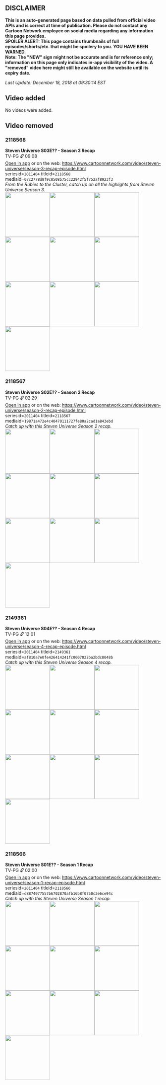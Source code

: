 ## DISCLAIMER
**This is an auto-generated page based on data pulled from official video APIs and is correct at time of publication. Please do not contact any Cartoon Network employee on social media regarding any information this page provides.**  
**SPOILER ALERT: This page contains thumbnails of full episodes/shorts/etc. that might be spoilery to you. YOU HAVE BEEN WARNED.**  
**Note: The "NEW" sign might not be accurate and is for reference only; information on this page only indicates in-app visibility of the video. A "removed" video here might still be available on the website until its expiry date.**  

_Last Update: December 18, 2018 at 09:30:14 EST_
## Video added
No videos were added.
## Video removed
### 2118568
**Steven Universe S03E?? - Season 3 Recap**  
TV-PG 🔓 09:08  
[Open in app](https://tinyurl.com/ycqfztfe) or on the web: https://www.cartoonnetwork.com/video/steven-universe/season-3-recap-episode.html  
seriesid=`2011404` titleid=`2118568` mediaid=`07c2778d8f9c8508b75cc22942f5f752af8923f3`  
_From the Rubies to the Cluster, catch up on all the highlights from Steven Universe Season 3._  
<a href="https://s3.amazonaws.com/cn-orchestrator/2118568_001_1280x720.jpg"><img src="https://s3.amazonaws.com/cn-orchestrator/2118568_001_640x360.jpg" height="144px" /></a><a href="https://s3.amazonaws.com/cn-orchestrator/2118568_002_1280x720.jpg"><img src="https://s3.amazonaws.com/cn-orchestrator/2118568_002_640x360.jpg" height="144px" /></a><a href="https://s3.amazonaws.com/cn-orchestrator/2118568_003_1280x720.jpg"><img src="https://s3.amazonaws.com/cn-orchestrator/2118568_003_640x360.jpg" height="144px" /></a><a href="https://s3.amazonaws.com/cn-orchestrator/2118568_004_1280x720.jpg"><img src="https://s3.amazonaws.com/cn-orchestrator/2118568_004_640x360.jpg" height="144px" /></a><a href="https://s3.amazonaws.com/cn-orchestrator/2118568_005_1280x720.jpg"><img src="https://s3.amazonaws.com/cn-orchestrator/2118568_005_640x360.jpg" height="144px" /></a><a href="https://s3.amazonaws.com/cn-orchestrator/2118568_006_1280x720.jpg"><img src="https://s3.amazonaws.com/cn-orchestrator/2118568_006_640x360.jpg" height="144px" /></a><a href="https://s3.amazonaws.com/cn-orchestrator/2118568_007_1280x720.jpg"><img src="https://s3.amazonaws.com/cn-orchestrator/2118568_007_640x360.jpg" height="144px" /></a><a href="https://s3.amazonaws.com/cn-orchestrator/2118568_008_1280x720.jpg"><img src="https://s3.amazonaws.com/cn-orchestrator/2118568_008_640x360.jpg" height="144px" /></a><a href="https://s3.amazonaws.com/cn-orchestrator/2118568_009_1280x720.jpg"><img src="https://s3.amazonaws.com/cn-orchestrator/2118568_009_640x360.jpg" height="144px" /></a><a href="https://s3.amazonaws.com/cn-orchestrator/2118568_010_1280x720.jpg"><img src="https://s3.amazonaws.com/cn-orchestrator/2118568_010_640x360.jpg" height="144px" /></a>
### 2118567
**Steven Universe S02E?? - Season 2 Recap**  
TV-PG 🔓 02:29  
[Open in app](https://tinyurl.com/y865s576) or on the web: https://www.cartoonnetwork.com/video/steven-universe/season-2-recap-episode.html  
seriesid=`2011404` titleid=`2118567` mediaid=`19871a472e4c40470111727fe80a2cad1a843ebd`  
_Catch up with this Steven Universe Season 2 recap._  
<a href="https://s3.amazonaws.com/cn-orchestrator/2118567_001_1280x720.jpg"><img src="https://s3.amazonaws.com/cn-orchestrator/2118567_001_640x360.jpg" height="144px" /></a><a href="https://s3.amazonaws.com/cn-orchestrator/2118567_002_1280x720.jpg"><img src="https://s3.amazonaws.com/cn-orchestrator/2118567_002_640x360.jpg" height="144px" /></a><a href="https://s3.amazonaws.com/cn-orchestrator/2118567_003_1280x720.jpg"><img src="https://s3.amazonaws.com/cn-orchestrator/2118567_003_640x360.jpg" height="144px" /></a><a href="https://s3.amazonaws.com/cn-orchestrator/2118567_004_1280x720.jpg"><img src="https://s3.amazonaws.com/cn-orchestrator/2118567_004_640x360.jpg" height="144px" /></a><a href="https://s3.amazonaws.com/cn-orchestrator/2118567_005_1280x720.jpg"><img src="https://s3.amazonaws.com/cn-orchestrator/2118567_005_640x360.jpg" height="144px" /></a><a href="https://s3.amazonaws.com/cn-orchestrator/2118567_006_1280x720.jpg"><img src="https://s3.amazonaws.com/cn-orchestrator/2118567_006_640x360.jpg" height="144px" /></a><a href="https://s3.amazonaws.com/cn-orchestrator/2118567_007_1280x720.jpg"><img src="https://s3.amazonaws.com/cn-orchestrator/2118567_007_640x360.jpg" height="144px" /></a><a href="https://s3.amazonaws.com/cn-orchestrator/2118567_008_1280x720.jpg"><img src="https://s3.amazonaws.com/cn-orchestrator/2118567_008_640x360.jpg" height="144px" /></a><a href="https://s3.amazonaws.com/cn-orchestrator/2118567_009_1280x720.jpg"><img src="https://s3.amazonaws.com/cn-orchestrator/2118567_009_640x360.jpg" height="144px" /></a><a href="https://s3.amazonaws.com/cn-orchestrator/2118567_010_1280x720.jpg"><img src="https://s3.amazonaws.com/cn-orchestrator/2118567_010_640x360.jpg" height="144px" /></a>
### 2149361
**Steven Universe S04E?? - Season 4 Recap**  
TV-PG 🔓 12:01  
[Open in app](https://tinyurl.com/ybtbokmc) or on the web: https://www.cartoonnetwork.com/video/steven-universe/season-4-recap-episode.html  
seriesid=`2011404` titleid=`2149361` mediaid=`af810a7e0fe426414241fc0007022ba2bdc8048b`  
_Catch up with this Steven Universe Season 4 recap._  
<a href="https://s3.amazonaws.com/cn-orchestrator/2149361_001_1280x720.jpg"><img src="https://s3.amazonaws.com/cn-orchestrator/2149361_001_640x360.jpg" height="144px" /></a><a href="https://s3.amazonaws.com/cn-orchestrator/2149361_002_1280x720.jpg"><img src="https://s3.amazonaws.com/cn-orchestrator/2149361_002_640x360.jpg" height="144px" /></a><a href="https://s3.amazonaws.com/cn-orchestrator/2149361_003_1280x720.jpg"><img src="https://s3.amazonaws.com/cn-orchestrator/2149361_003_640x360.jpg" height="144px" /></a><a href="https://s3.amazonaws.com/cn-orchestrator/2149361_004_1280x720.jpg"><img src="https://s3.amazonaws.com/cn-orchestrator/2149361_004_640x360.jpg" height="144px" /></a><a href="https://s3.amazonaws.com/cn-orchestrator/2149361_005_1280x720.jpg"><img src="https://s3.amazonaws.com/cn-orchestrator/2149361_005_640x360.jpg" height="144px" /></a><a href="https://s3.amazonaws.com/cn-orchestrator/2149361_006_1280x720.jpg"><img src="https://s3.amazonaws.com/cn-orchestrator/2149361_006_640x360.jpg" height="144px" /></a><a href="https://s3.amazonaws.com/cn-orchestrator/2149361_007_1280x720.jpg"><img src="https://s3.amazonaws.com/cn-orchestrator/2149361_007_640x360.jpg" height="144px" /></a><a href="https://s3.amazonaws.com/cn-orchestrator/2149361_008_1280x720.jpg"><img src="https://s3.amazonaws.com/cn-orchestrator/2149361_008_640x360.jpg" height="144px" /></a><a href="https://s3.amazonaws.com/cn-orchestrator/2149361_009_1280x720.jpg"><img src="https://s3.amazonaws.com/cn-orchestrator/2149361_009_640x360.jpg" height="144px" /></a><a href="https://s3.amazonaws.com/cn-orchestrator/2149361_010_1280x720.jpg"><img src="https://s3.amazonaws.com/cn-orchestrator/2149361_010_640x360.jpg" height="144px" /></a>
### 2118566
**Steven Universe S01E?? - Season 1 Recap**  
TV-PG 🔓 02:00  
[Open in app](https://tinyurl.com/ybw4n55h) or on the web: https://www.cartoonnetwork.com/video/steven-universe/season-1-recap-episode.html  
seriesid=`2011404` titleid=`2118566` mediaid=`d8874077557b6702870afb16b8f0750c3e6ce94c`  
_Catch up with this Steven Universe Season 1 recap._  
<a href="https://s3.amazonaws.com/cn-orchestrator/2118566_001_1280x720.jpg"><img src="https://s3.amazonaws.com/cn-orchestrator/2118566_001_640x360.jpg" height="144px" /></a><a href="https://s3.amazonaws.com/cn-orchestrator/2118566_002_1280x720.jpg"><img src="https://s3.amazonaws.com/cn-orchestrator/2118566_002_640x360.jpg" height="144px" /></a><a href="https://s3.amazonaws.com/cn-orchestrator/2118566_003_1280x720.jpg"><img src="https://s3.amazonaws.com/cn-orchestrator/2118566_003_640x360.jpg" height="144px" /></a><a href="https://s3.amazonaws.com/cn-orchestrator/2118566_004_1280x720.jpg"><img src="https://s3.amazonaws.com/cn-orchestrator/2118566_004_640x360.jpg" height="144px" /></a><a href="https://s3.amazonaws.com/cn-orchestrator/2118566_005_1280x720.jpg"><img src="https://s3.amazonaws.com/cn-orchestrator/2118566_005_640x360.jpg" height="144px" /></a><a href="https://s3.amazonaws.com/cn-orchestrator/2118566_006_1280x720.jpg"><img src="https://s3.amazonaws.com/cn-orchestrator/2118566_006_640x360.jpg" height="144px" /></a><a href="https://s3.amazonaws.com/cn-orchestrator/2118566_007_1280x720.jpg"><img src="https://s3.amazonaws.com/cn-orchestrator/2118566_007_640x360.jpg" height="144px" /></a><a href="https://s3.amazonaws.com/cn-orchestrator/2118566_008_1280x720.jpg"><img src="https://s3.amazonaws.com/cn-orchestrator/2118566_008_640x360.jpg" height="144px" /></a><a href="https://s3.amazonaws.com/cn-orchestrator/2118566_009_1280x720.jpg"><img src="https://s3.amazonaws.com/cn-orchestrator/2118566_009_640x360.jpg" height="144px" /></a><a href="https://s3.amazonaws.com/cn-orchestrator/2118566_010_1280x720.jpg"><img src="https://s3.amazonaws.com/cn-orchestrator/2118566_010_640x360.jpg" height="144px" /></a>
